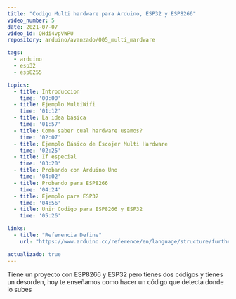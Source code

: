 ```yaml
---
title: "Codigo Multi hardware para Arduino, ESP32 y ESP8266"
video_number: 5
date: 2021-07-07
video_id: QHdi4vpVWPU
repository: arduino/avanzado/005_multi_mardware

tags:
  - arduino
  - esp32
  - esp8255

topics:
  - title: Introduccion
    time: '00:00'
  - title: Ejemplo MultiWifi
    time: '01:12'
  - title: La idea básica
    time: '01:57'
  - title: Como saber cual hardware usamos?
    time: '02:07'
  - title: Ejemplo Básico de Escojer Multi Hardware
    time: '02:25'
  - title: If especial
    time: '03:20'
  - title: Probando con Arduino Uno
    time: '04:02'
  - title: Probando para ESP8266
    time: '04:24'
  - title: Ejemplo para ESP32
    time: '04:56'
  - title: Unir Codigo para ESP8266 y ESP32
    time: '05:26'

links:
  - title: "Referencia Define"
    url: "https://www.arduino.cc/reference/en/language/structure/further-syntax/define/"

actualizado: true
---
```


Tiene un proyecto con ESP8266 y ESP32 pero tienes dos códigos y tienes un desorden, hoy te enseñamos como hacer un código que detecta donde lo subes
